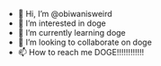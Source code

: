 - 👋 Hi, I’m @obiwanisweird
- 👀 I’m interested in doge
- 🌱 I’m currently learning doge
- 💞️ I’m looking to collaborate on doge
- 📫 How to reach me DOGE!!!!!!!!!!!!

<!---
obiwanisweird/obiwanisweird is a ✨ special ✨ repository because its `README.md` (this file) appears on your GitHub profile.
You can click the Preview link to take a look at your changes.
--->
